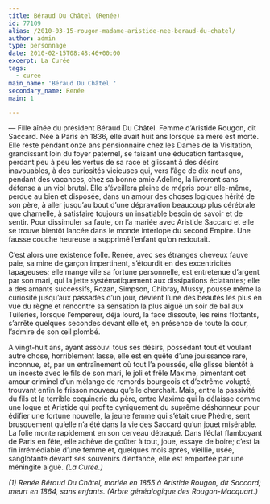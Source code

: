 ```yaml
---
title: Béraud Du Châtel (Renée)
id: 77109
alias: /2010-03-15-rougon-madame-aristide-nee-beraud-du-chatel/
author: admin
type: personnage
date: 2010-02-15T08:48:46+00:00
excerpt: La Curée
tags:
  - curee
main_name: 'Béraud Du Châtel '
secondary_name: Renée
main: 1

---
```

— Fille aînée du président Béraud Du Châtel. Femme d&rsquo;Aristide Rougon, dit Saccard. Née à Paris en 1836, elle avait huit ans lorsque sa mère est morte. Elle reste pendant onze ans pensionnaire chez les Dames de la Visitation, grandissant loin du foyer paternel, se faisant une éducation fantasque, perdant peu à peu les vertus de sa race et glissant à des désirs inavouables, à des curiosités vicieuses qui, vers l&rsquo;âge de dix-neuf ans, pendant des vacances, chez sa bonne amie Adeline, la livreront sans défense à un viol brutal. Elle s&rsquo;éveillera pleine de mépris pour elle-même, perdue au bien et disposée, dans un amour des choses logiques hérité de son père, à aller jusqu&rsquo;au bout d&rsquo;une dépravation beaucoup plus cérébrale que charnelle, à satisfaire toujours un insatiable besoin de savoir et de sentir. Pour dissimuler sa faute, on l&rsquo;a mariée avec Aristide Saccard et elle se trouve bientôt lancée dans le monde interlope du second Empire. Une fausse couche heureuse a supprimé l&rsquo;enfant qu&rsquo;on redoutait.

C&rsquo;est alors une existence folle. Renée, avec ses étranges cheveux fauve paie, sa mine de garçon impertinent, s&rsquo;étourdit en des excentricités tapageuses; elle mange vile sa fortune personnelle, est entretenue d&rsquo;argent par son mari, qui la jette systématiquement aux dissipations éclatantes; elle a des amants successifs, Rozan, Simpson, Chibray, Mussy, pousse même la curiosité jusqu&rsquo;aux passades d&rsquo;un jour, devient l&rsquo;une des beautés les plus en vue du règne et rencontre sa sensation la plus aiguë un soir de bal aux Tuileries, lorsque l&rsquo;empereur, déjà lourd, la face dissoute, les reins flottants, s&rsquo;arrête quelques secondes devant elle et, en présence de toute la cour, l&rsquo;admire de son œil plombé.

A vingt-huit ans, ayant assouvi tous ses désirs, possédant tout et voulant autre chose, horriblement lasse, elle est en quête d&rsquo;une jouissance rare, inconnue, et, par un entraînement où tout l&rsquo;a poussée, elle glisse bientôt à un inceste avec le fils de son mari, le joli et frêle Maxime, pimentant cet amour criminel d&rsquo;un mélange de remords bourgeois et d&rsquo;extrême volupté, trouvant enfin le frisson nouveau qu&rsquo;elle cherchait. Mais, entre la passivité du fils et la terrible coquinerie du père, entre Maxime qui la délaisse comme une loque et Aristide qui profite cyniquement du suprême déshonneur pour édifier une fortune nouvelle, la jeune femme qui s&rsquo;était crue Phèdre, sent brusquement qu&rsquo;elle n&rsquo;a été dans la vie des Saccard qu&rsquo;un jouet misérable. La folie monte rapidement en son cerveau détraqué. Dans l&rsquo;éclat flamboyant de Paris en fête, elle achève de goûter à tout, joue, essaye de boire; c&rsquo;est la fin irrémédiable d&rsquo;une femme et, quelques mois après, vieillie, usée, sanglotante devant ses souvenirs d&rsquo;enfance, elle est emportée par une méningite aiguë. _(La Curée.)_

_(1) Renée Béraud Du Châtel, mariée en 1855 à Aristide Rougon, dit Saccard; meurt en 1864, sans enfants. (Arbre généalogique des Rougon-Macquart.)_
